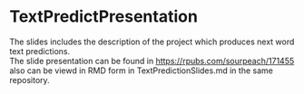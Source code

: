 # TextPredictPresentation
The slides includes the description of the project which produces next word text predictions.  
The slide presentation can be found in <https://rpubs.com/sourpeach/171455> also can be viewd in RMD form in TextPredictionSlides.md in the same repository.
